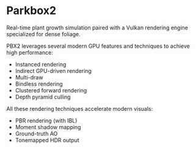 # Parkbox2

Real-time plant growth simulation paired with a Vulkan rendering engine specialized for dense foliage.

PBX2 leverages several modern GPU features and techniques to achieve high performance:
- Instanced rendering
- Indirect GPU-driven rendering
- Multi-draw
- Bindless rendering
- Clustered forward rendering
- Depth pyramid culling

All these rendering techniques accelerate modern visuals:
- PBR rendering (with IBL)
- Moment shadow mapping
- Ground-truth AO
- Tonemapped HDR output
